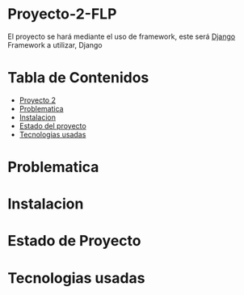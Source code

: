 # Proyecto-2-FLP

El proyecto se hará mediante el uso de framework, este será [Django](https://www.djangoproject.com/)
Framework a utilizar, Django

# Tabla de Contenidos

* [Proyecto 2](#proyecto-2-flp)
* [Problematica](#problematica)
* [Instalacion](#instalacion)
* [Estado del proyecto](#estado-de-proyecto)
* [Tecnologias usadas](#tecnologias-usadas)

# Problematica

# Instalacion

# Estado de Proyecto

# Tecnologias usadas
